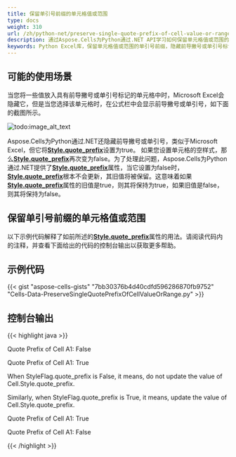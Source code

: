 ```yaml
---
title: 保留单引号前缀的单元格值或范围
type: docs
weight: 310
url: /zh/python-net/preserve-single-quote-prefix-of-cell-value-or-range/
description: 通过Aspose.Cells为Python通过.NET API学习如何保留单元格值或范围的单引号前缀。
keywords: Python Excel库，保留单元格值或范围的单引号前缀，隐藏前导撇号或单引号标记，显示前导撇号或单引号标记
---
```


## **可能的使用场景**

当您将一些值放入具有前导撇号或单引号标记的单元格中时，Microsoft Excel会隐藏它，但是当您选择该单元格时，在公式栏中会显示前导撇号或单引号，如下面的截图所示。

![todo:image_alt_text](preserve-single-quote-prefix-of-cell-value-or-range_1.png)

Aspose.Cells为Python通过.NET还隐藏前导撇号或单引号，类似于Microsoft Excel，但它将[**Style.quote_prefix**](https://reference.aspose.com/cells/python-net/aspose.cells/style/quote_prefix)设置为true。 如果您设置单元格的空样式，那么[**Style.quote_prefix**](https://reference.aspose.com/cells/python-net/aspose.cells/style/quote_prefix)再次变为false。为了处理此问题，Aspose.Cells为Python通过.NET提供了[**Style.quote_prefix**](https://reference.aspose.com/cells/python-net/aspose.cells/style/quote_prefix)属性，当它设置为false时，[**Style.quote_prefix**](https://reference.aspose.com/cells/python-net/aspose.cells/style/quote_prefix)根本不会更新，其旧值将被保留。这意味着如果[**Style.quote_prefix**](https://reference.aspose.com/cells/python-net/aspose.cells/style/quote_prefix)属性的旧值是true，则其将保持为true，如果旧值是false，则其将保持为false。

## **保留单引号前缀的单元格值或范围**

以下示例代码解释了如前所述的[**Style.quote_prefix**](https://reference.aspose.com/cells/python-net/aspose.cells/style/quote_prefix)属性的用法。请阅读代码内的注释，并查看下面给出的代码的控制台输出以获取更多帮助。

## **示例代码**

{{< gist "aspose-cells-gists" "7bb30376b4d40cdfd596286870fb9752" "Cells-Data-PreserveSingleQuotePrefixOfCellValueOrRange.py" >}}

## **控制台输出**

{{< highlight java >}}

Quote Prefix of Cell A1: False

Quote Prefix of Cell A1: True

When StyleFlag.quote_prefix is False, it means, do not update the value of Cell.Style.quote_prefix.

Similarly, when StyleFlag.quote_prefix is True, it means, update the value of Cell.Style.quote_prefix.

Quote Prefix of Cell A1: True

Quote Prefix of Cell A1: False

{{< /highlight >}}
